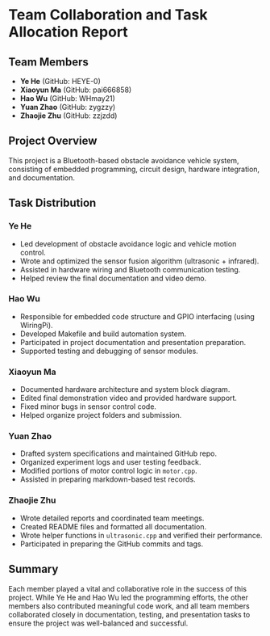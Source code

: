 # Team Collaboration and Task Allocation Report

## Team Members
- **Ye He** (GitHub: HEYE-0)
- **Xiaoyun Ma** (GitHub: pai666858)
- **Hao Wu** (GitHub: WHmay21)
- **Yuan Zhao** (GitHub: zygzzy)
- **Zhaojie Zhu** (GitHub: zzjzdd)

## Project Overview
This project is a Bluetooth-based obstacle avoidance vehicle system, consisting of embedded programming, circuit design, hardware integration, and documentation.

## Task Distribution

### Ye He
- Led development of obstacle avoidance logic and vehicle motion control.
- Wrote and optimized the sensor fusion algorithm (ultrasonic + infrared).
- Assisted in hardware wiring and Bluetooth communication testing.
- Helped review the final documentation and video demo.

### Hao Wu
- Responsible for embedded code structure and GPIO interfacing (using WiringPi).
- Developed Makefile and build automation system.
- Participated in project documentation and presentation preparation.
- Supported testing and debugging of sensor modules.

### Xiaoyun Ma
- Documented hardware architecture and system block diagram.
- Edited final demonstration video and provided hardware support.
- Fixed minor bugs in sensor control code.
- Helped organize project folders and submission.

### Yuan Zhao
- Drafted system specifications and maintained GitHub repo.
- Organized experiment logs and user testing feedback.
- Modified portions of motor control logic in `motor.cpp`.
- Assisted in preparing markdown-based test records.

### Zhaojie Zhu
- Wrote detailed reports and coordinated team meetings.
- Created README files and formatted all documentation.
- Wrote helper functions in `ultrasonic.cpp` and verified their performance.
- Participated in preparing the GitHub commits and tags.

## Summary
Each member played a vital and collaborative role in the success of this project. While Ye He and Hao Wu led the programming efforts, the other members also contributed meaningful code work, and all team members collaborated closely in documentation, testing, and presentation tasks to ensure the project was well-balanced and successful.
